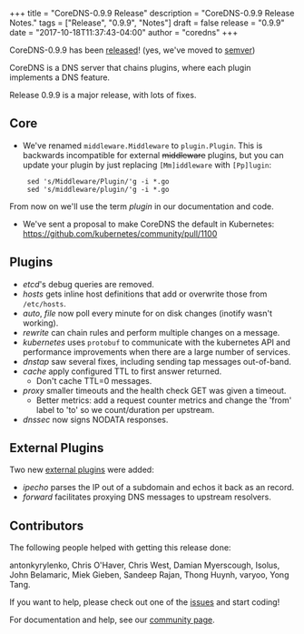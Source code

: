 +++
title = "CoreDNS-0.9.9 Release"
description = "CoreDNS-0.9.9 Release Notes."
tags = ["Release", "0.9.9", "Notes"]
draft = false
release = "0.9.9"
date = "2017-10-18T11:37:43-04:00"
author = "coredns"
+++

CoreDNS-0.9.9 has been [released](https://github.com/inverse-inc/packetfence/go/coredns/releases/tag/v0.9.9)!
(yes, we've moved to [semver](https://coredns.io/2017/09/16/semantic-versioning/))

CoreDNS is a DNS server that chains plugins, where each plugin implements a DNS feature.

Release 0.9.9 is a major release, with lots of fixes.

## Core

* We've renamed `middleware.Middleware` to `plugin.Plugin`. This is backwards incompatible for external ~~middleware~~ plugins, but you can update your plugin by just replacing `[Mm]iddleware` with `[Pp]lugin`:
   ~~~
    sed 's/Middleware/Plugin/'g -i *.go
    sed 's/middleware/plugin/'g -i *.go
   ~~~
From now on we'll use the term *plugin* in our documentation and code.

* We've sent a proposal to make CoreDNS the default in Kubernetes: https://github.com/kubernetes/community/pull/1100

## Plugins

* *etcd*'s debug queries are removed.
* *hosts* gets inline host definitions that add or overwrite those from `/etc/hosts`.
* *auto*, *file* now poll every minute for on disk changes (inotify wasn't working).
* *rewrite* can chain rules and perform multiple changes on a message.
* *kubernetes* uses `protobuf` to communicate with the kubernetes API and
performance improvements when there are a large number of services.
* *dnstap* saw several fixes, including sending tap messages out-of-band.
* *cache* apply configured TTL to first answer returned.
   * Don't cache TTL=0 messages.
* *proxy* smaller timeouts and the health check GET was given a timeout.
  * Better metrics: add a request counter metrics and change the 'from' label to 'to' so we count/duration per upstream.
* *dnssec* now signs NODATA responses.

## External Plugins

Two new [external plugins](/explugins) were added:

* *ipecho* parses the IP out of a subdomain and echos it back as an record.
* *forward* facilitates proxying DNS messages to upstream resolvers.

## Contributors

The following people helped with getting this release done:

antonkyrylenko,
Chris O'Haver,
Chris West,
Damian Myerscough,
Isolus,
John Belamaric,
Miek Gieben,
Sandeep Rajan,
Thong Huynh,
varyoo,
Yong Tang.

If you want to help, please check out one of the [issues](https://github.com/inverse-inc/packetfence/go/coredns/issues/)
and start coding!

For documentation and help, see our [community page](https://coredns.io/community/).
